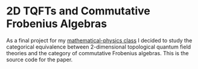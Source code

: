 # 2D TQFTs and Commutative Frobenius Algebras

As a final project for my [mathematical-physics
      class](https://sites.google.com/view/cristian-ortiz/usp2022-math-physics)
I decided to study the categorical equivalence between 2-dimensional
topological quantum field theories and the category of commutative
Frobenius algebras. This is the source code for the paper.
